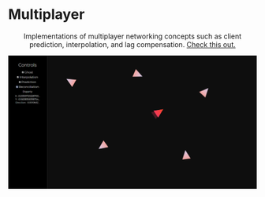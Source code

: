 # Multiplayer

<p align="center">
  <span>Implementations of multiplayer networking concepts such as client prediction, interpolation, and lag compensation.</span>
  <a href="https://developer.valvesoftware.com/wiki/Source_Multiplayer_Networking">Check this out.</a>
</p>

![](screenshot.png)